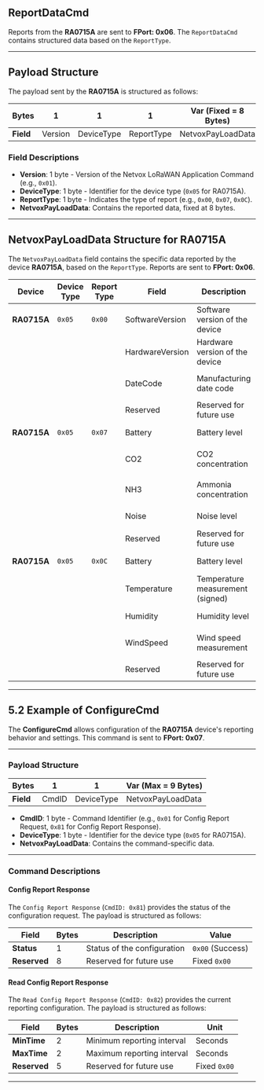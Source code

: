 ## ReportDataCmd

Reports from the **RA0715A** are sent to **FPort: 0x06**. The `ReportDataCmd` contains structured data based on the `ReportType`.

---

## Payload Structure

The payload sent by the **RA0715A** is structured as follows:

| **Bytes** | **1**        | **1**        | **1**        | **Var (Fixed = 8 Bytes)** |
|-----------|--------------|--------------|--------------|---------------------------|
| **Field** | Version      | DeviceType   | ReportType   | NetvoxPayLoadData         |

### Field Descriptions
- **Version**: 1 byte - Version of the Netvox LoRaWAN Application Command (e.g., `0x01`).
- **DeviceType**: 1 byte - Identifier for the device type (`0x05` for RA0715A).
- **ReportType**: 1 byte - Indicates the type of report (e.g., `0x00`, `0x07`, `0x0C`).
- **NetvoxPayLoadData**: Contains the reported data, fixed at 8 bytes.

---

## NetvoxPayLoadData Structure for RA0715A

The `NetvoxPayLoadData` field contains the specific data reported by the device **RA0715A**, based on the `ReportType`. Reports are sent to **FPort: 0x06**.

| **Device**  | **Device Type** | **Report Type** | **Field**             | **Description**                            | **Unit**            |
|-------------|-----------------|-----------------|-----------------------|--------------------------------------------|---------------------|
| **RA0715A** | `0x05`          | `0x00`          | SoftwareVersion       | Software version of the device             | 1 byte, e.g., `0x0A` → V1.0 |
|             |                 |                 | HardwareVersion       | Hardware version of the device             | 1 byte              |
|             |                 |                 | DateCode              | Manufacturing date code                    | 4 bytes, e.g., `0x20170503` |
|             |                 |                 | Reserved              | Reserved for future use                    | 2 bytes, fixed `0x00` |
| **RA0715A** | `0x05`          | `0x07`          | Battery               | Battery level                              | 1 byte, unit: `0.1V` |
|             |                 |                 | CO2                   | CO2 concentration                          | 2 bytes, unit: `0.1ppm` |
|             |                 |                 | NH3                   | Ammonia concentration                      | 2 bytes, unit: `0.1ppm` |
|             |                 |                 | Noise                 | Noise level                                | 2 bytes, unit: `0.1dB` |
|             |                 |                 | Reserved              | Reserved for future use                    | 1 byte, fixed `0x00` |
| **RA0715A** | `0x05`          | `0x0C`          | Battery               | Battery level                              | 1 byte, unit: `0.1V` |
|             |                 |                 | Temperature           | Temperature measurement (signed)           | 2 bytes, unit: `0.01°C` |
|             |                 |                 | Humidity              | Humidity level                             | 2 bytes, unit: `0.01%` |
|             |                 |                 | WindSpeed             | Wind speed measurement                     | 2 bytes, unit: `0.01m/s` |
|             |                 |                 | Reserved              | Reserved for future use                    | 1 byte, fixed `0x00` |

---

## 5.2 Example of ConfigureCmd

The **ConfigureCmd** allows configuration of the **RA0715A** device's reporting behavior and settings. This command is sent to **FPort: 0x07**.

---

### Payload Structure

| **Bytes** | **1**         | **1**         | **Var (Max = 9 Bytes)** |
|-----------|---------------|---------------|--------------------------|
| **Field** | CmdID         | DeviceType    | NetvoxPayLoadData        |

- **CmdID**: 1 byte - Command Identifier (e.g., `0x01` for Config Report Request, `0x81` for Config Report Response).
- **DeviceType**: 1 byte - Identifier for the device type (`0x05` for RA0715A).
- **NetvoxPayLoadData**: Contains the command-specific data.

---

### Command Descriptions

#### Config Report Response

The `Config Report Response` (`CmdID: 0x81`) provides the status of the configuration request. The payload is structured as follows:

| **Field**       | **Bytes** | **Description**                    | **Value**         |
|------------------|-----------|------------------------------------|-------------------|
| **Status**       | 1         | Status of the configuration        | `0x00` (Success)  |
| **Reserved**     | 8         | Reserved for future use            | Fixed `0x00`      |

#### Read Config Report Response

The `Read Config Report Response` (`CmdID: 0x82`) provides the current reporting configuration. The payload is structured as follows:

| **Field**       | **Bytes** | **Description**                    | **Unit**          |
|------------------|-----------|------------------------------------|-------------------|
| **MinTime**      | 2         | Minimum reporting interval         | Seconds           |
| **MaxTime**      | 2         | Maximum reporting interval         | Seconds           |
| **Reserved**     | 5         | Reserved for future use            | Fixed `0x00`      |

---

